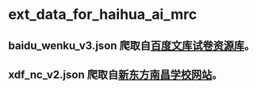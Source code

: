 # ext_data_for_haihua_ai_mrc

## baidu_wenku_v3.json 爬取自[百度文库试卷资源库](https://tiku.baidu.com/tikupc/paperlist/1bfd700abb68a98271fefa04-25-1-0-0-1-download)。

## xdf_nc_v2.json 爬取自[新东方南昌学校网站](http://nc.xdf.cn/gaozhong/chinese/list_10713_1.html)。
